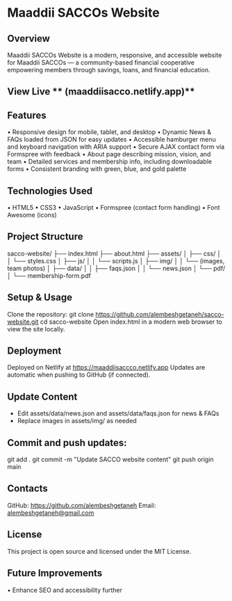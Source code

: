 # Maaddii SACCOs Website
## Overview
Maaddii SACCOs Website is a modern, responsive, and accessible website for Maaddii SACCOs — a community-based financial cooperative empowering members through savings, loans, and financial education.

## View Live ** (maaddiisacco.netlify.app)**
## Features
• Responsive design for mobile, tablet, and desktop
• Dynamic News & FAQs loaded from JSON for easy updates
• Accessible hamburger menu and keyboard navigation with ARIA support
• Secure AJAX contact form via Formspree with feedback
• About page describing mission, vision, and team
• Detailed services and membership info, including downloadable forms
• Consistent branding with green, blue, and gold palette
## Technologies Used
• HTML5
• CSS3
• JavaScript
• Formspree (contact form handling)
• Font Awesome (icons)
## Project Structure
sacco-website/
├── index.html
├── about.html
├── assets/
│   ├── css/
│   │   └── styles.css
│   ├── js/
│   │   └── scripts.js
│   ├── img/
│   │   └── (images, team photos)
│   ├── data/
│   │   ├── faqs.json
│   │   └── news.json
│   └── pdf/
│       └── membership-form.pdf

## Setup & Usage
Clone the repository:
git clone https://github.com/alembeshgetaneh/sacco-website.git
cd sacco-website
Open index.html in a modern web browser to view the site locally.
## Deployment
Deployed on Netlify at https://maaddiisaccco.netlify.app
Updates are automatic when pushing to GitHub (if connected).
## Update Content
- Edit assets/data/news.json and assets/data/faqs.json for news & FAQs
- Replace images in assets/img/ as needed
## Commit and push updates:
git add .
git commit -m "Update SACCO website content"
git push origin main
## Contacts
GitHub: https://github.com/alembeshgetaneh
Email: alembeshgetaneh@gmail.com
## License
This project is open source and licensed under the MIT License.
## Future Improvements
• Enhance SEO and accessibility further

